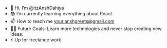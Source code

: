 - 👋 Hi, I’m @itzAnshDahiya
- 📚 I’m currently learning everything about React.
- 📫 How to reach me your.anshgreets@gmail.com
- 💪🏼 Future Goals: Learn more technologies and never stop creating new ideas.
- ⚡ Up for freelance work

<!---
itzAnshDahiya/itzAnshDahiya is a ✨ special ✨ repository because its `README.md` (this file) appears on your GitHub profile.
You can click the Preview link to take a look at your changes.
--->
